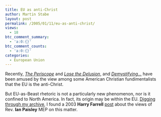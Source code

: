 ```yaml
---
title: EU as anti-Christ
author: Martin Stabe
layout: post
permalink: /2005/01/11/eu-as-anti-christ/
views:
  - 18
btc_comment_summary:
  - 'a:0:{}'
btc_comment_counts:
  - 'a:0:{}'
categories:
  - European Union
---
```

Recently, [*The Periscope*][1] and [*Lose the Delusion*][2], and [*Demystifying&#8230;*][3] have been amused by the view among some American Christian fundimentalists that the EU is the anti-Christ.

But EU-as-Beast rhetoric is not a particularly new phenomenon, nor is it confined to North America. In fact, its origin may be within the EU. [Digging through my archive][4], I found a 2003 **Harry Farrell** [post][5] about the views of Rev. **Ian Paisley** MEP on this matter.

 [1]: http://theperiscope.blogs.com/the_periscope_/2005/01/eu_in_prophecy_.html
 [2]: http://www.losethedelusion.com/blog/2005/01/transatlantic_e.html
 [3]: http://eu-constitution.typepad.com/eu_constitution/2005/01/in_the_blogosph.html
 [4]: http://www.martinstabe.com/blog/archives/2003/05/evil_eu.php
 [5]: http://www.henryfarrell.net/movabletype/archives/000048.html